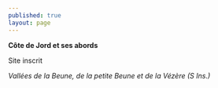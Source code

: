 ```yaml
---
published: true
layout: page
---
```




**Côte de Jord et ses abords**

Site inscrit

_Vallées de la Beune, de la petite Beune et de la Vézère (S Ins.)_
